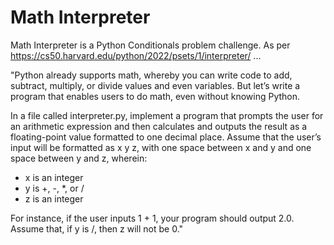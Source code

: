 # Math Interpreter

Math Interpreter is a Python Conditionals problem challenge. As per <https://cs50.harvard.edu/python/2022/psets/1/interpreter/> ...

"Python already supports math, whereby you can write code to add, subtract, multiply, or divide values and even variables. But let’s write a program that enables users to do math, even without knowing Python.

In a file called interpreter.py, implement a program that prompts the user for an arithmetic expression and then calculates and outputs the result as a floating-point value formatted to one decimal place. Assume that the user’s input will be formatted as x y z, with one space between x and y and one space between y and z, wherein:

- x is an integer
- y is +, -, *, or /
- z is an integer

For instance, if the user inputs 1 + 1, your program should output 2.0. Assume that, if y is /, then z will not be 0."